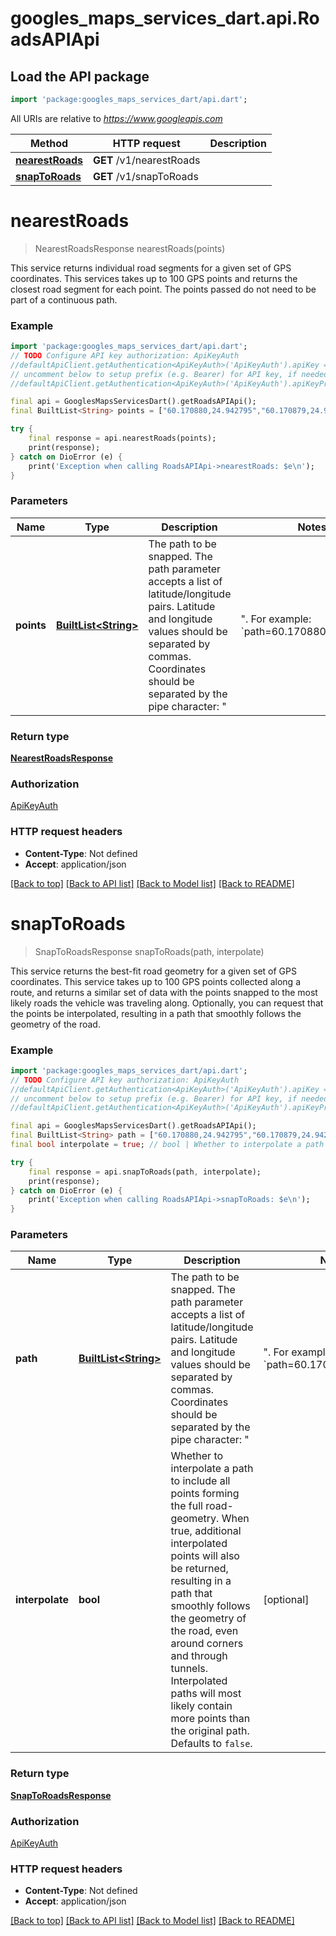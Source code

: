# googles_maps_services_dart.api.RoadsAPIApi

## Load the API package
```dart
import 'package:googles_maps_services_dart/api.dart';
```

All URIs are relative to *https://www.googleapis.com*

Method | HTTP request | Description
------------- | ------------- | -------------
[**nearestRoads**](RoadsAPIApi.md#nearestroads) | **GET** /v1/nearestRoads | 
[**snapToRoads**](RoadsAPIApi.md#snaptoroads) | **GET** /v1/snapToRoads | 


# **nearestRoads**
> NearestRoadsResponse nearestRoads(points)



This service returns individual road segments for a given set of GPS coordinates. This services takes up to 100 GPS points and returns the closest road segment for each point. The points passed do not need to be part of a continuous path.

### Example
```dart
import 'package:googles_maps_services_dart/api.dart';
// TODO Configure API key authorization: ApiKeyAuth
//defaultApiClient.getAuthentication<ApiKeyAuth>('ApiKeyAuth').apiKey = 'YOUR_API_KEY';
// uncomment below to setup prefix (e.g. Bearer) for API key, if needed
//defaultApiClient.getAuthentication<ApiKeyAuth>('ApiKeyAuth').apiKeyPrefix = 'Bearer';

final api = GooglesMapsServicesDart().getRoadsAPIApi();
final BuiltList<String> points = ["60.170880,24.942795","60.170879,24.942796","60.170877,24.942796"]; // BuiltList<String> | The path to be snapped. The path parameter accepts a list of latitude/longitude pairs. Latitude and longitude values should be separated by commas. Coordinates should be separated by the pipe character: \"|\". For example: `path=60.170880,24.942795|60.170879,24.942796|60.170877,24.942796`. <div class=\"note\">Note: The snapping algorithm works best for points that are not too far apart. If you observe odd snapping behavior, try creating paths that have points closer together. To ensure the best snap-to-road quality, you should aim to provide paths on which consecutive pairs of points are within 300m of each other. This will also help in handling any isolated, long jumps between consecutive points caused by GPS signal loss, or noise.</div> 

try {
    final response = api.nearestRoads(points);
    print(response);
} catch on DioError (e) {
    print('Exception when calling RoadsAPIApi->nearestRoads: $e\n');
}
```

### Parameters

Name | Type | Description  | Notes
------------- | ------------- | ------------- | -------------
 **points** | [**BuiltList&lt;String&gt;**](String.md)| The path to be snapped. The path parameter accepts a list of latitude/longitude pairs. Latitude and longitude values should be separated by commas. Coordinates should be separated by the pipe character: \"|\". For example: `path=60.170880,24.942795|60.170879,24.942796|60.170877,24.942796`. <div class=\"note\">Note: The snapping algorithm works best for points that are not too far apart. If you observe odd snapping behavior, try creating paths that have points closer together. To ensure the best snap-to-road quality, you should aim to provide paths on which consecutive pairs of points are within 300m of each other. This will also help in handling any isolated, long jumps between consecutive points caused by GPS signal loss, or noise.</div>  | 

### Return type

[**NearestRoadsResponse**](NearestRoadsResponse.md)

### Authorization

[ApiKeyAuth](../README.md#ApiKeyAuth)

### HTTP request headers

 - **Content-Type**: Not defined
 - **Accept**: application/json

[[Back to top]](#) [[Back to API list]](../README.md#documentation-for-api-endpoints) [[Back to Model list]](../README.md#documentation-for-models) [[Back to README]](../README.md)

# **snapToRoads**
> SnapToRoadsResponse snapToRoads(path, interpolate)



This service returns the best-fit road geometry for a given set of GPS coordinates. This service takes up to 100 GPS points collected along a route, and returns a similar set of data with the points snapped to the most likely roads the vehicle was traveling along. Optionally, you can request that the points be interpolated, resulting in a path that smoothly follows the geometry of the road.

### Example
```dart
import 'package:googles_maps_services_dart/api.dart';
// TODO Configure API key authorization: ApiKeyAuth
//defaultApiClient.getAuthentication<ApiKeyAuth>('ApiKeyAuth').apiKey = 'YOUR_API_KEY';
// uncomment below to setup prefix (e.g. Bearer) for API key, if needed
//defaultApiClient.getAuthentication<ApiKeyAuth>('ApiKeyAuth').apiKeyPrefix = 'Bearer';

final api = GooglesMapsServicesDart().getRoadsAPIApi();
final BuiltList<String> path = ["60.170880,24.942795","60.170879,24.942796","60.170877,24.942796"]; // BuiltList<String> | The path to be snapped. The path parameter accepts a list of latitude/longitude pairs. Latitude and longitude values should be separated by commas. Coordinates should be separated by the pipe character: \"|\". For example: `path=60.170880,24.942795|60.170879,24.942796|60.170877,24.942796`. <div class=\"note\">Note: The snapping algorithm works best for points that are not too far apart. If you observe odd snapping behavior, try creating paths that have points closer together. To ensure the best snap-to-road quality, you should aim to provide paths on which consecutive pairs of points are within 300m of each other. This will also help in handling any isolated, long jumps between consecutive points caused by GPS signal loss, or noise.</div> 
final bool interpolate = true; // bool | Whether to interpolate a path to include all points forming the full road-geometry. When true, additional interpolated points will also be returned, resulting in a path that smoothly follows the geometry of the road, even around corners and through tunnels. Interpolated paths will most likely contain more points than the original path. Defaults to `false`. 

try {
    final response = api.snapToRoads(path, interpolate);
    print(response);
} catch on DioError (e) {
    print('Exception when calling RoadsAPIApi->snapToRoads: $e\n');
}
```

### Parameters

Name | Type | Description  | Notes
------------- | ------------- | ------------- | -------------
 **path** | [**BuiltList&lt;String&gt;**](String.md)| The path to be snapped. The path parameter accepts a list of latitude/longitude pairs. Latitude and longitude values should be separated by commas. Coordinates should be separated by the pipe character: \"|\". For example: `path=60.170880,24.942795|60.170879,24.942796|60.170877,24.942796`. <div class=\"note\">Note: The snapping algorithm works best for points that are not too far apart. If you observe odd snapping behavior, try creating paths that have points closer together. To ensure the best snap-to-road quality, you should aim to provide paths on which consecutive pairs of points are within 300m of each other. This will also help in handling any isolated, long jumps between consecutive points caused by GPS signal loss, or noise.</div>  | 
 **interpolate** | **bool**| Whether to interpolate a path to include all points forming the full road-geometry. When true, additional interpolated points will also be returned, resulting in a path that smoothly follows the geometry of the road, even around corners and through tunnels. Interpolated paths will most likely contain more points than the original path. Defaults to `false`.  | [optional] 

### Return type

[**SnapToRoadsResponse**](SnapToRoadsResponse.md)

### Authorization

[ApiKeyAuth](../README.md#ApiKeyAuth)

### HTTP request headers

 - **Content-Type**: Not defined
 - **Accept**: application/json

[[Back to top]](#) [[Back to API list]](../README.md#documentation-for-api-endpoints) [[Back to Model list]](../README.md#documentation-for-models) [[Back to README]](../README.md)

